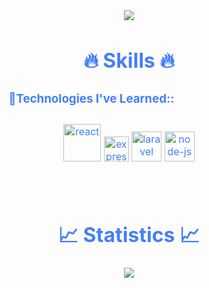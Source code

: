 
<div style=" font-size: medium; color: #447ff7" align=center>

<p  align="center">    
    <img src="https://user-images.githubusercontent.com/73097560/115834477-dbab4500-a447-11eb-908a-139a6edaec5c.gif">   
<br>

# 🔥 Skills 🔥

### 🔹Technologies I've Learned::ㅤㅤㅤㅤㅤㅤㅤ
<p style="padding:10px;">
    <img width="60" height="60" src="https://img.icons8.com/ios-glyphs/60/228BE6/react.png" alt="react"/>
    <img width="40" height="40" src="https://img.icons8.com/office/40/express-js.png" alt="express-js"/>
    <img width="48" height="48" src="https://img.icons8.com/fluency/48/laravel.png" alt="laravel"/>
    <img width="48" height="48" src="https://img.icons8.com/fluency/48/node-js.png" alt="node-js"/>
</p>

<p  align="center">          
<br>

# 📈 Statistics 📈

<p align="center">
  <a href="https://github.com/vipcodestudio">
    <img src="https://github-readme-stats.vercel.app/api?username=MiqbalF2021&show_icons=true&theme=github_dark&hide_border=true" />
    <!-- <img src="https://github-readme-streak-stats.herokuapp.com/?user=vipcodestudio&theme=github-dark-blue&hide_border=true" />
    <img src="https://activity-graph.herokuapp.com/graph?username=vipcodestudio&theme=react-dark" /> -->
</a>
</p>


<p  align="center">

</div>

